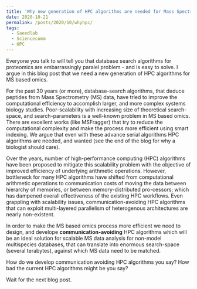 ```yaml
---
title: 'Why new generation of HPC algorithms are needed for Mass Spectrometry based omics - Part 1'
date: 2020-10-21
permalink: /posts/2020/10/whyhpc/
tags:
  - Saeedlab
  - Sciencecomm
  - HPC
---
```


Everyone you talk to will tell you that database search algorithms for proteomics are embarrassingly paralel problem - and is easy to solve. I argue in this blog post that we need a new generation of HPC algorithms for MS based omics. 

For the past 30 years (or more), database-search algorithms, that deduce peptides from Mass Spectrometry (MS) data, have tried to improve the computational efficiency to accomplish larger, and more complex systems biology studies. Poor-scalability with increasing size of theoretical search-space, and search-parameters is a well-known problem in MS based omics. There are excellent works (like MSFragger) that try to reduce the computational complexity and make the process more efficient using smart indexing. We argue that even with these advance serial algorithms HPC algorithms are needed, and wanted (see the end of the blog for why a biologist should care). 

Over the years, number of high-performance computing (HPC) algorithms have been proposed to mitigate this scalability problem with the objective of improved efficiency of underlying arithmetic operations. However, bottleneck for many HPC algorithms have shifted from computational arithmetic operations to communication costs of moving the data between hierarchy of memories, or between memory-distributed pro-cessors; which has dampened overall effectiveness of the existing HPC workflows. Even grappling with scalability issues, communication-avoiding HPC algorithms that can exploit multi-layered parallelism of heterogenous architectures are nearly non-existent. 

In order to make the MS based omics process more efficient we need to design, and develope **communication-avoiding** HPC algorithms which will be an ideal solution for scalable MS data analysis for non-model multispecies databases, that can translate into enormous search-space (several terabytes), against which MS data need to be matched. 

How do we develop communication avoiding HPC algorithms you say? 
How bad the current HPC algorithms might be you say? 

Wait for the next blog post.




